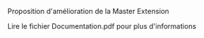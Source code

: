 Proposition d'amélioration de la Master Extension

Lire le fichier Documentation.pdf pour plus d'informations
